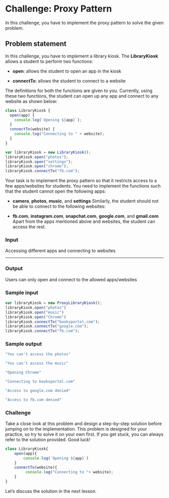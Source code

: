 # Challenge: Proxy Pattern

In this challenge, you have to implement the proxy pattern to solve the given problem.

## Problem statement

In this challenge, you have to implement a library kiosk. The **LibraryKiosk** allows a student to perform two functions:

- **open**: allows the student to open an app in the kiosk

- **connectTo**: allows the student to connect to a website

The definitions for both the functions are given to you. Currently, using these two functions, the student can open up any app and connect to any website as shown below:

```javascript
class LibraryKiosk {
  open(app) {
    console.log(`Opening ${app}`);
  }
  connectTo(website) {
    console.log("Connecting to " + website);
  }
}

var libraryKiosk = new LibraryKiosk();
libraryKiosk.open("photos");
libraryKiosk.open("settings");
libraryKiosk.open("chrome");
libraryKiosk.connectTo("fb.com");
```

Your task is to implement the proxy pattern so that it restricts access to a few apps/websites for students. You need to implement the functions such that the student cannot open the following apps:

- **camera**, **photos**, **music**, and **settings**
Similarly, the student should not be able to connect to the following websites:

- **fb.com**, **instagram.com**, **snapchat.com**, **google.com**, and **gmail.com**
Apart from the apps mentioned above and websites, the student can access the rest.

### Input

Accessing different apps and connecting to websites

---

### Output

Users can only open and connect to the allowed apps/websites

### Sample input

```javascript
var libraryKiosk = new ProxyLibraryKiosk(); 
libraryKiosk.open("photos")
libraryKiosk.open("music")
libraryKiosk.open("Chrome")
libraryKiosk.connectTo("booksportal.com"); 
libraryKiosk.connectTo("google.com"); 
libraryKiosk.connectTo("fb.com"); 
```

### Sample output

```javascript
"You can't access the photos"

"You can't access the music"

"Opening Chrome"

"Connecting to booksportal.com"

"Access to google.com denied"

"Access to fb.com denied"
```

### Challenge

Take a close look at this problem and design a step-by-step solution before jumping on to the implementation. This problem is designed for your practice, so try to solve it on your own first. If you get stuck, you can always refer to the solution provided. Good luck!

```javascript
class LibraryKiosk{
    open(app){
        console.log(`Opening ${app}`)
    }
    connectTo(website){
         console.log("Connecting to "+ website); 
    }
}
```

Let’s discuss the solution in the next lesson.
